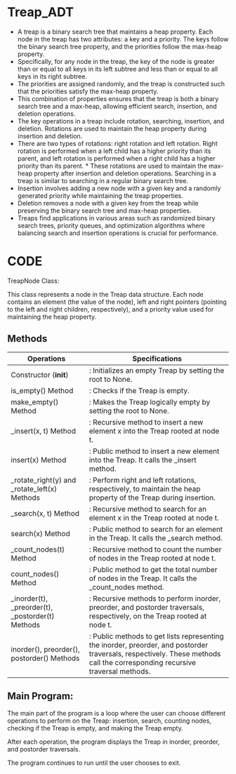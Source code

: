 # Treap_ADT

* A treap is a binary search tree that maintains a heap property. Each node in the treap has two attributes: a key and a priority. The keys follow the binary search tree property, and the priorities follow the max-heap property. 
* Specifically, for any node in the treap, the key of the node is greater than or equal to all keys in its left subtree and less than or equal to all keys in its right subtree. 
* The priorities are assigned randomly, and the treap is constructed such that the priorities satisfy the max-heap property. 
* This combination of properties ensures that the treap is both a binary search tree and a max-heap, allowing efficient search, insertion, and deletion operations.
* The key operations in a treap include rotation, searching, insertion, and deletion. Rotations are used to maintain the heap property during insertion and deletion. 
* There are two types of rotations: right rotation and left rotation. Right rotation is performed when a left child has a higher priority than its parent, and left rotation is performed when a right child has a higher priority than its parent. * These rotations are used to maintain the max-heap property after insertion and deletion operations. Searching in a treap is similar to searching in a regular binary search tree. 
* Insertion involves adding a new node with a given key and a randomly generated priority while maintaining the treap properties. 
* Deletion removes a node with a given key from the treap while preserving the binary search tree and max-heap properties. 
* Treaps find applications in various areas such as randomized binary search trees, priority queues, and optimization algorithms where balancing search and insertion operations is crucial for performance.

# CODE
TreapNode Class:

This class represents a node in the Treap data structure. Each node contains an element (the value of the node), left and right pointers (pointing to the left and right children, respectively), and a priority value used for maintaining the heap property.

## Methods
|Operations| Specifications|
|----------|---------------|
|Constructor (__init__)|: Initializes an empty Treap by setting the root to None.
|is_empty() Method|: Checks if the Treap is empty.
|make_empty() Method|: Makes the Treap logically empty by setting the root to None.
|_insert(x, t) Method|: Recursive method to insert a new element x into the Treap rooted at node t.
|insert(x) Method|: Public method to insert a new element into the Treap. It calls the _insert method.
|_rotate_right(y) and _rotate_left(x) Methods|: Perform right and left rotations, respectively, to maintain the heap property of the Treap during insertion.
|_search(x, t) Method|: Recursive method to search for an element x in the Treap rooted at node t.
|search(x) Method|: Public method to search for an element in the Treap. It calls the _search method.
|_count_nodes(t) Method|: Recursive method to count the number of nodes in the Treap rooted at node t.
|count_nodes() Method|: Public method to get the total number of nodes in the Treap. It calls the _count_nodes method.
|_inorder(t), _preorder(t), _postorder(t) Methods|: Recursive methods to perform inorder, preorder, and postorder traversals, respectively, on the Treap rooted at node t.
|inorder(), preorder(), postorder() Methods|: Public methods to get lists representing the inorder, preorder, and postorder traversals, respectively. These methods call the corresponding recursive traversal methods.

## Main Program:
The main part of the program is a loop where the user can choose different operations to perform on the Treap: insertion, search, counting nodes, checking if the Treap is empty, and making the Treap empty.

After each operation, the program displays the Treap in inorder, preorder, and postorder traversals.

The program continues to run until the user chooses to exit.

